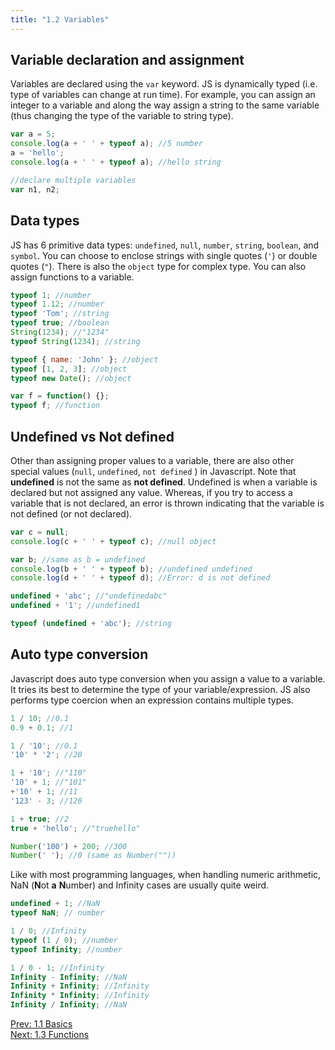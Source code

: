 ```yaml
---
title: "1.2 Variables"
---
```


## Variable declaration and assignment

Variables are declared using the `var` keyword. JS is dynamically typed (i.e.
type of variables can change at run time). For example, you can assign an
integer to a variable and along the way assign a string to the same variable
(thus changing the type of the variable to string type).

```javascript
var a = 5;
console.log(a + ' ' + typeof a); //5 number
a = 'hello';
console.log(a + ' ' + typeof a); //hello string

//declare multiple variables
var n1, n2;
```

## Data types

JS has 6 primitive data types: `undefined`, `null`, `number`, `string`,
`boolean`, and `symbol`. You can choose to enclose strings with single quotes
(`'`) or double quotes (`"`). There is also the `object` type for complex type.
You can also assign functions to a variable.

```javascript
typeof 1; //number
typeof 1.12; //number
typeof 'Tom'; //string
typeof true; //boolean
String(1234); //"1234"
typeof String(1234); //string

typeof { name: 'John' }; //object
typeof [1, 2, 3]; //object
typeof new Date(); //object

var f = function() {};
typeof f; //function
```

## Undefined vs Not defined

Other than assigning proper values to a variable, there are also other special
values (`null`, `undefined`, `not defined` ) in Javascript. Note that
**undefined** is not the same as **not defined**. Undefined is when a variable
is declared but not assigned any value. Whereas, if you try to access a variable
that is not declared, an error is thrown indicating that the variable is not
defined (or not declared).

```javascript
var c = null;
console.log(c + ' ' + typeof c); //null object

var b; //same as b = undefined
console.log(b + ' ' + typeof b); //undefined undefined
console.log(d + ' ' + typeof d); //Error: d is not defined

undefined + 'abc'; //"undefinedabc"
undefined + '1'; //undefined1

typeof (undefined + 'abc'); //string
```

## Auto type conversion

Javascript does auto type conversion when you assign a value to a variable. It
tries its best to determine the type of your variable/expression. JS also
performs type coercion when an expression contains multiple types.

```javascript
1 / 10; //0.1
0.9 + 0.1; //1

1 / '10'; //0.1
'10' * '2'; //20

1 + '10'; //"110"
'10' + 1; //"101"
+'10' + 1; //11
'123' - 3; //120

1 + true; //2
true + 'hello'; //"truehello"

Number('100') + 200; //300
Number(' '); //0 (same as Number(""))
```

Like with most programming languages, when handling numeric arithmetic, NaN
(**N**ot **a** **N**umber) and Infinity cases are usually quite weird.

```javascript
undefined + 1; //NaN
typeof NaN; // number

1 / 0; //Infinity
typeof (1 / 0); //number
typeof Infinity; //number

1 / 0 - 1; //Infinity
Infinity - Infinity; //NaN
Infinity + Infinity; //Infinity
Infinity * Infinity; //Infinity
Infinity / Infinity; //NaN
```

<div>
  <div class='text-left'>
    <a href="/1-1-basics">Prev: 1.1 Basics</a>
  </div>

  <div class='text-right'>
    <a href="/1-3-functions">Next: 1.3 Functions</a>
  </div>
</div>

